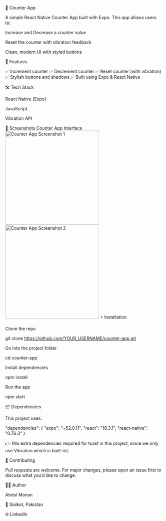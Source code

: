 📱 Counter App

A simple React Native Counter App built with Expo.
This app allows users to:

Increase and Decrease a counter value

Reset the counter with vibration feedback

Clean, modern UI with styled buttons

📂 Features

✅ Increment counter
✅ Decrement counter
✅ Reset counter (with vibration)
✅ Stylish buttons and shadows
✅ Built using Expo & React Native

🛠️ Tech Stack

React Native (Expo)

JavaScript

Vibration API

📸 Screenshots
Counter App Interface
<img src="./assets/ss1.png" alt="Counter App Screenshot 1" width="300"/> <img src="./assets/ss2.png" alt="Counter App Screenshot 2" width="300"/>
⚡ Installation

Clone the repo

git clone https://github.com/YOUR_USERNAME/counter-app.git


Go into the project folder

cd counter-app


Install dependencies

npm install


Run the app

npm start

📦 Dependencies

This project uses:

"dependencies": {
  "expo": "~52.0.11",
  "react": "18.3.1",
  "react-native": "0.76.3"
}


👉 (No extra dependencies required for toast in this project, since we only use Vibration which is built-in).

🤝 Contributing

Pull requests are welcome. For major changes, please open an issue first to discuss what you’d like to change.

👨‍💻 Author

Abdul Manan

📍 Sialkot, Pakistan

🌐 LinkedIn

